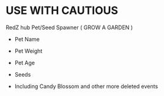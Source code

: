 # USE WITH CAUTIOUS #
RedZ hub Pet/Seed Spawner ( GROW A GARDEN )
 - Pet Name
 - Pet Weight
 - Pet Age

 - Seeds
 - Including Candy Blossom and other more deleted events
